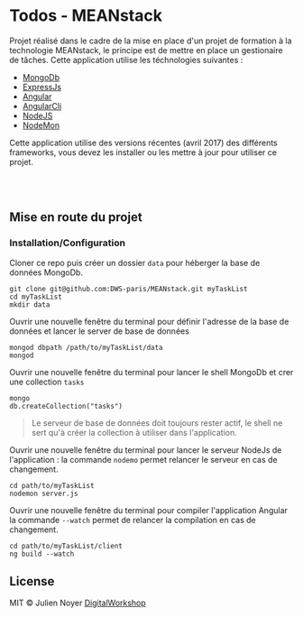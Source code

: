 # Todos - MEANstack

Projet réalisé dans le cadre de la mise en place d'un projet de formation à la technologie MEANstack, le principe est de mettre en place un gestionaire de tâches. Cette application utilise les téchnologies suivantes :
- [MongoDb](https://www.mongodb.com/)
- [ExpressJs](http://expressjs.com/fr/)
- [Angular](https://angular.io/)
- [AngularCli](https://cli.angular.io/)
- [NodeJS](https://nodejs.org/en/)
- [NodeMon](https://nodemon.io/)

Cette application utilise des versions récentes (avril 2017) des différents frameworks, vous devez les installer ou les mettre à jour pour utiliser ce projet.

<br /><br />

## Mise en route du projet

### Installation/Configuration

Cloner ce repo puis créer un dossier `data` pour héberger la base de données MongoDb.
```
git clone git@github.com:DWS-paris/MEANstack.git myTaskList
cd myTaskList
mkdir data
```

Ouvrir une nouvelle fenêtre du terminal pour définir l'adresse de la base de données et lancer le server de base de données
```
mongod dbpath /path/to/myTaskList/data
mongod
```

Ouvrir une nouvelle fenêtre du terminal pour lancer le shell MongoDb et crer une collection `tasks`
```
mongo
db.createCollection("tasks")
```

> Le serveur de base de données doit toujours rester actif, le shell ne sert qu'à créer la collection à utiliser dans l'application.

Ouvrir une nouvelle fenêtre du terminal pour lancer le serveur NodeJs de l'application : la commande `nodemo` permet relancer le serveur en cas de changement.
```
cd path/to/myTaskList
nodemon server.js
```

Ouvrir une nouvelle fenêtre du terminal pour compiler l'application Angular la commande `--watch` permet de relancer la compilation en cas de changement.
```
cd path/to/myTaskList/client
ng build --watch
```





## License

MIT © Julien Noyer [DigitalWorkshop](http://www.digitalworkshop.fr)
